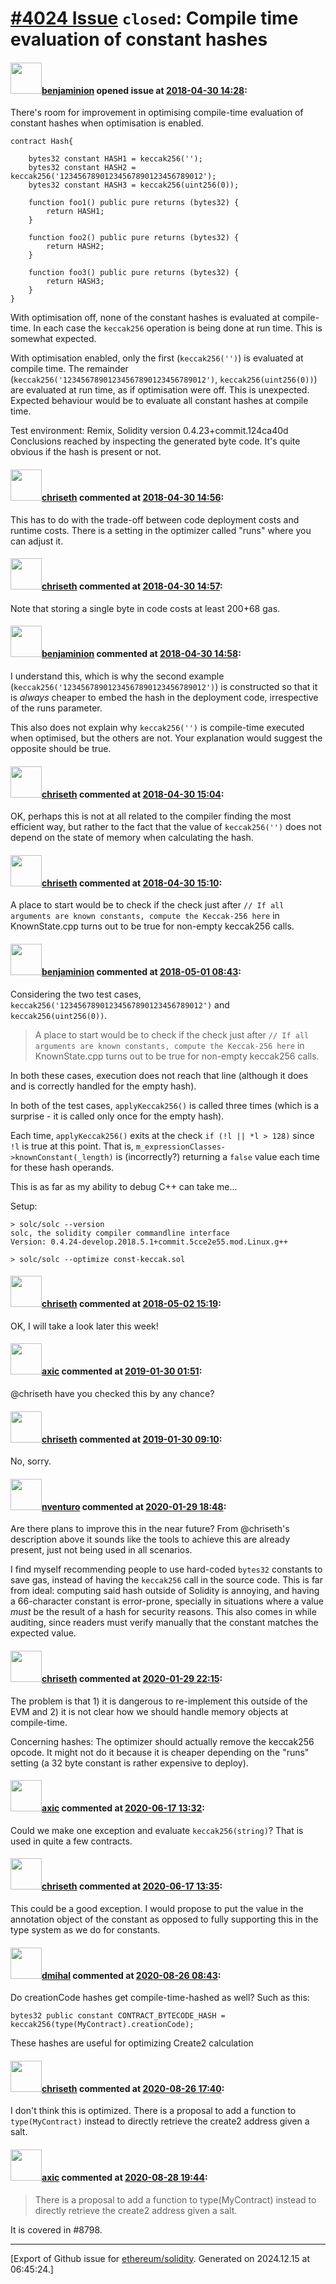 # [\#4024 Issue](https://github.com/ethereum/solidity/issues/4024) `closed`: Compile time evaluation of constant hashes

#### <img src="https://avatars.githubusercontent.com/u/20796281?u=3ade059256c951779e598bb585d7d85463f340a3&v=4" width="50">[benjaminion](https://github.com/benjaminion) opened issue at [2018-04-30 14:28](https://github.com/ethereum/solidity/issues/4024):

There's room for improvement in optimising compile-time evaluation of constant hashes when optimisation is enabled.

```
contract Hash{

    bytes32 constant HASH1 = keccak256('');
    bytes32 constant HASH2 = keccak256('12345678901234567890123456789012');
    bytes32 constant HASH3 = keccak256(uint256(0));
    
    function foo1() public pure returns (bytes32) {
        return HASH1;
    }

    function foo2() public pure returns (bytes32) {
        return HASH2;
    }

    function foo3() public pure returns (bytes32) {
        return HASH3;
    }
}
```

With optimisation off, none of the constant hashes is evaluated at compile-time. In each case the `keccak256` operation is being done at run time. This is somewhat expected.

With optimisation enabled, only the first (`keccak256('')`) is evaluated at compile time. The remainder (`keccak256('12345678901234567890123456789012')`, `keccak256(uint256(0))`) are evaluated at run time, as if optimisation were off. This is unexpected. Expected behaviour would be to evaluate all constant hashes at compile time.

Test environment: Remix, Solidity version 0.4.23+commit.124ca40d
Conclusions reached by inspecting the generated byte code. It's quite obvious if the hash is present or not.


#### <img src="https://avatars.githubusercontent.com/u/9073706?v=4" width="50">[chriseth](https://github.com/chriseth) commented at [2018-04-30 14:56](https://github.com/ethereum/solidity/issues/4024#issuecomment-385423878):

This has to do with the trade-off between code deployment costs and runtime costs. There is a setting in the optimizer called "runs" where you can adjust it.

#### <img src="https://avatars.githubusercontent.com/u/9073706?v=4" width="50">[chriseth](https://github.com/chriseth) commented at [2018-04-30 14:57](https://github.com/ethereum/solidity/issues/4024#issuecomment-385424356):

Note that storing a single byte in code costs at least 200+68 gas.

#### <img src="https://avatars.githubusercontent.com/u/20796281?u=3ade059256c951779e598bb585d7d85463f340a3&v=4" width="50">[benjaminion](https://github.com/benjaminion) commented at [2018-04-30 14:58](https://github.com/ethereum/solidity/issues/4024#issuecomment-385424853):

I understand this, which is why the second example (`keccak256('12345678901234567890123456789012')`) is constructed so that it is *always* cheaper to embed the hash in the deployment code, irrespective of the runs parameter.

This also does not explain why `keccak256('')` is compile-time executed when optimised, but the others are not. Your explanation would suggest the opposite should be true.

#### <img src="https://avatars.githubusercontent.com/u/9073706?v=4" width="50">[chriseth](https://github.com/chriseth) commented at [2018-04-30 15:04](https://github.com/ethereum/solidity/issues/4024#issuecomment-385426806):

OK, perhaps this is not at all related to the compiler finding the most efficient way, but rather to the fact that the value of `keccak256('')` does not depend on the state of memory when calculating the hash.

#### <img src="https://avatars.githubusercontent.com/u/9073706?v=4" width="50">[chriseth](https://github.com/chriseth) commented at [2018-04-30 15:10](https://github.com/ethereum/solidity/issues/4024#issuecomment-385428453):

A place to start would be to check if the check just after `// If all arguments are known constants, compute the Keccak-256 here` in KnownState.cpp turns out to be true for non-empty keccak256 calls.

#### <img src="https://avatars.githubusercontent.com/u/20796281?u=3ade059256c951779e598bb585d7d85463f340a3&v=4" width="50">[benjaminion](https://github.com/benjaminion) commented at [2018-05-01 08:43](https://github.com/ethereum/solidity/issues/4024#issuecomment-385626602):

Considering the two test cases, `keccak256('12345678901234567890123456789012')` and `keccak256(uint256(0))`.

> A place to start would be to check if the check just after `// If all arguments are known constants, compute the Keccak-256 here` in KnownState.cpp turns out to be true for non-empty keccak256 calls.

In both these cases, execution does not reach that line (although it does and is correctly handled for the empty hash).

In both of the test cases, `applyKeccak256()` is called three times (which is a surprise - it is called only once for the empty hash).

Each time, `applyKeccak256()` exits at the check `if (!l || *l > 128)` since `!l` is true at this point. That is, `m_expressionClasses->knownConstant(_length)` is (incorrectly?) returning a `false` value each time for these hash operands.

This is as far as my ability to debug C++ can take me...

Setup:
```
> solc/solc --version
solc, the solidity compiler commandline interface
Version: 0.4.24-develop.2018.5.1+commit.5cce2e55.mod.Linux.g++

> solc/solc --optimize const-keccak.sol
```

#### <img src="https://avatars.githubusercontent.com/u/9073706?v=4" width="50">[chriseth](https://github.com/chriseth) commented at [2018-05-02 15:19](https://github.com/ethereum/solidity/issues/4024#issuecomment-386015387):

OK, I will take a look later this week!

#### <img src="https://avatars.githubusercontent.com/u/20340?v=4" width="50">[axic](https://github.com/axic) commented at [2019-01-30 01:51](https://github.com/ethereum/solidity/issues/4024#issuecomment-458779983):

@chriseth have you checked this by any chance?

#### <img src="https://avatars.githubusercontent.com/u/9073706?v=4" width="50">[chriseth](https://github.com/chriseth) commented at [2019-01-30 09:10](https://github.com/ethereum/solidity/issues/4024#issuecomment-458867832):

No, sorry.

#### <img src="https://avatars.githubusercontent.com/u/2530770?u=a2b81f85d207864b7db06415db53010c21633b33&v=4" width="50">[nventuro](https://github.com/nventuro) commented at [2020-01-29 18:48](https://github.com/ethereum/solidity/issues/4024#issuecomment-579903133):

Are there plans to improve this in the near future? From @chriseth's description above it sounds like the tools to achieve this are already present, just not being used in all scenarios.

I find myself recommending people to use hard-coded `bytes32` constants to save gas, instead of having the `keccak256` call in the source code. This is far from ideal: computing said hash outside of Solidity is annoying, and having a 66-character constant is error-prone, specially in situations where a value _must_ be the result of a hash for security reasons. This also comes in while auditing, since readers must verify manually that the constant matches the expected value.

#### <img src="https://avatars.githubusercontent.com/u/9073706?v=4" width="50">[chriseth](https://github.com/chriseth) commented at [2020-01-29 22:15](https://github.com/ethereum/solidity/issues/4024#issuecomment-579986618):

The problem is that 1) it is dangerous to re-implement this outside of the EVM and 2) it is not clear how we should handle memory objects at compile-time.

Concerning hashes: The optimizer should actually remove the keccak256 opcode. It might not do it because it is cheaper depending on the "runs" setting (a 32 byte constant is rather expensive to deploy).

#### <img src="https://avatars.githubusercontent.com/u/20340?v=4" width="50">[axic](https://github.com/axic) commented at [2020-06-17 13:32](https://github.com/ethereum/solidity/issues/4024#issuecomment-645376127):

Could we make one exception and evaluate `keccak256(string)`? That is used in quite a few contracts.

#### <img src="https://avatars.githubusercontent.com/u/9073706?v=4" width="50">[chriseth](https://github.com/chriseth) commented at [2020-06-17 13:35](https://github.com/ethereum/solidity/issues/4024#issuecomment-645377855):

This could be a good exception. I would propose to put the value in the annotation object of the constant as opposed to fully supporting this in the type system as we do for constants.

#### <img src="https://avatars.githubusercontent.com/u/1661138?u=6cb2318115bb23ac4391e7dd91022a34189d59cd&v=4" width="50">[dmihal](https://github.com/dmihal) commented at [2020-08-26 08:43](https://github.com/ethereum/solidity/issues/4024#issuecomment-680745451):

Do creationCode hashes get compile-time-hashed as well? Such as this:

    bytes32 public constant CONTRACT_BYTECODE_HASH = keccak256(type(MyContract).creationCode);

These hashes are useful for optimizing Create2 calculation

#### <img src="https://avatars.githubusercontent.com/u/9073706?v=4" width="50">[chriseth](https://github.com/chriseth) commented at [2020-08-26 17:40](https://github.com/ethereum/solidity/issues/4024#issuecomment-681025288):

I don't think this is optimized. There is a proposal to add a function to `type(MyContract)` instead to directly retrieve the create2 address given a salt.

#### <img src="https://avatars.githubusercontent.com/u/20340?v=4" width="50">[axic](https://github.com/axic) commented at [2020-08-28 19:44](https://github.com/ethereum/solidity/issues/4024#issuecomment-683113664):

> There is a proposal to add a function to type(MyContract) instead to directly retrieve the create2 address given a salt.

It is covered in #8798.


-------------------------------------------------------------------------------



[Export of Github issue for [ethereum/solidity](https://github.com/ethereum/solidity). Generated on 2024.12.15 at 06:45:24.]
